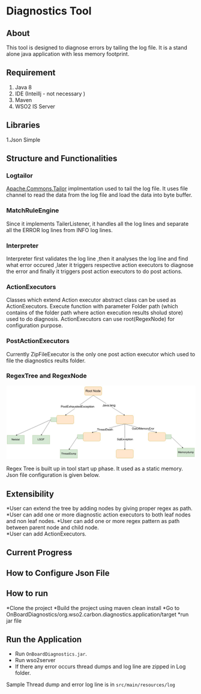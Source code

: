# Diagnostics Tool 

## About

This tool is designed to diagnose errors by tailing the log file. It is a stand alone java application with less memory footprint.
## Requirement

1. Java 8
2. IDE (Inteillj - not necessary )
3. Maven
4. WSO2 IS Server

## Libraries
1.Json Simple

## Structure and Functionalities
### Logtailor

[Apache.Commons.Tailor](https://commons.apache.org/proper/commons-io/javadocs/api-2.4/org/apache/commons/io/input/Tailer.html) implmentation used to tail the log file. It uses file channel to read the data from the log file and load the data into byte buffer. 

### MatchRuleEngine

Since it implements TailerListener, it handles all the log lines and separate all the ERROR log lines from INFO log lines.

### Interpreter

Interpreter first validates the log line ,then it analyses the log line and find what error occured ,later it triggers respective action executors to diagnose the error and finally it triggers post action executors to do post actions.

### ActionExecutors

Classes which extend Action executor abstract class can be used as ActionExecutors. Execute function with parameter Folder path (which contains of the folder path where action execution results sholud store) used to do diagnosis. ActionExecutors can use root(RegexNode) for configuration purpose.

### PostActionExecutors

Currently ZipFileExecutor is the only one post action executor which used to file the diagnostics reults folder.

### RegexTree and RegexNode

![alt text](https://github.com/Thumimku/DiagnosticsTool/blob/master/img/RegexTree.jpg "Logo Title Text 1")

Regex Tree is built up in tool start up phase. It used as a static memory. Json file configuration is given below.

## Extensibility

*User can extend the tree by adding nodes by giving proper regex as path.
*User can add one or more diagnostic action executors to both leaf nodes and non leaf nodes.
*User can add one or more regex pattern as path between parent node and child node.\
*User can add ActionExecutors.



## Current Progress


## How to Configure Json File

## How to run

*Clone the project
*Build the project using maven clean install
*Go to OnBoardDiagnostics/org.wso2.carbon.diagnostics.application/target
*run jar file 


## Run the Application

- Run `OnBoardDiagnostics.jar`.
- Run wso2server
- If there any error occurs thread dumps and log line are zipped in Log folder.

Sample Thread dump and error log line is in `src/main/resources/log`
